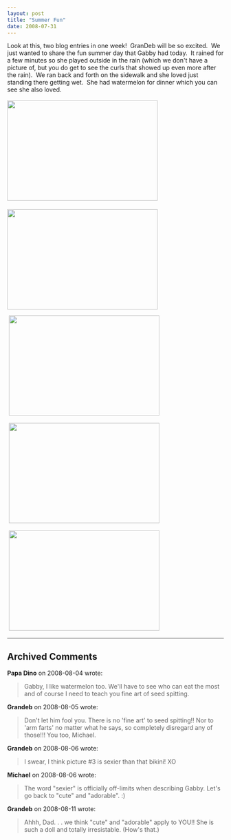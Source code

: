 ```yaml
---
layout: post
title: "Summer Fun"
date: 2008-07-31
---
```


<p>Look at this, two blog entries in one week!  GranDeb will be so excited.  We just wanted to share the fun summer day that Gabby had today.  It rained for a few minutes so she played outside in the rain (which we don't have a picture of, but you do get to see the curls that showed up even more after the rain).  We ran back and forth on the sidewalk and she loved just standing there getting wet.  She had watermelon for dinner which you can see she also loved.    <br/>
<br/>
<img height="233" alt="" src="/thepaladinos/assets/images/DSC_0028 (Custom).JPG " width="350"/> <br/>
<br/>
<img height="233" alt="" src="/thepaladinos/assets/images/DSC_0029 (Custom).JPG " width="350"/></p>
<p> <img height="233" alt="" src="/thepaladinos/assets/images/DSC_0033 (Custom).JPG " width="350"/></p>
<p> <img height="233" alt="" src="/thepaladinos/assets/images/DSC_0035 (Custom).JPG " width="350"/></p>
<p> <img height="233" alt="" src="/thepaladinos/assets/images/DSC_0044 (Custom).JPG " width="350"/></p>


---

## Archived Comments

**Papa Dino** on 2008-08-04 wrote:

> Gabby, I like watermelon too. We'll have to see who can eat the most and of course I need to teach you fine art of seed spitting.

**Grandeb** on 2008-08-05 wrote:

> Don't let him fool you.  There is no 'fine art' to seed spitting!!  Nor to 'arm farts' no matter what he says, so completely disregard any of those!!!  You too, Michael.

**Grandeb** on 2008-08-06 wrote:

> I swear, I think picture #3 is sexier than that bikini!  XO

**Michael** on 2008-08-06 wrote:

> The word "sexier" is officially off-limits when describing Gabby.  Let's go back to "cute" and "adorable". :)

**Grandeb** on 2008-08-11 wrote:

> Ahhh, Dad. . . we think "cute" and "adorable" apply to YOU!!  She is such a doll and totally irresistable.  (How's that.)
